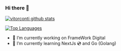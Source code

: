 ### Hi there 👋

[![vitorconti github stats](https://github-readme-stats.vercel.app/api?username=vitorconti&show_icons=true&include_all_commits=true&theme=tokyonight)](https://github.com/vitorconti)

[![Top Languages](https://github-readme-stats.vercel.app/api/top-langs/?username=vitorconti&theme=tokyonight)](https://github.com/vitorconti)

- 🔭 I’m currently working on FrameWork Digital
- 🌱 I’m currently learning NextJs :cd: and Go (Golang)

<!--
**vitorconti/vitorconti** is a ✨ _special_ ✨ repository because its `README.md` (this file) appears on your GitHub profile.

Here are some ideas to get you started:

- 🔭 I’m currently working on ...
- 🌱 I’m currently learning ...
- 👯 I’m looking to collaborate on ...
- 🤔 I’m looking for help with ...
- 💬 Ask me about ...
- 📫 How to reach me: ...
- 😄 Pronouns: ...
- ⚡ Fun fact: ...
- 📫 How to reach me: 📞 (17) 98227-3975 / ✉️ eu@viniciusoliveira.me
-->

